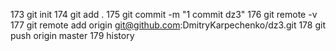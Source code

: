   173  git init
  174  git add .
  175  git commit -m "1 commit dz3"
  176  git remote -v
  177  git remote add origin git@github.com:DmitryKarpechenko/dz3.git
  178  git push origin master
  179  history